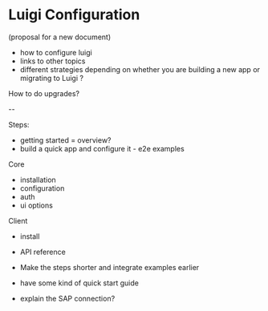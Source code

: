 # Luigi Configuration

(proposal for a new document)

- how to configure luigi
- links to other topics
- different strategies depending on whether you are building a new app or migrating to Luigi ?

How to do upgrades?

--

Steps:

- getting started = overview?
- build a quick app and configure it - e2e examples

Core
- installation
- configuration
- auth
- ui options

Client
- install
- API reference

- Make the steps shorter and integrate examples earlier
- have some kind of quick start guide
- explain the SAP connection?
